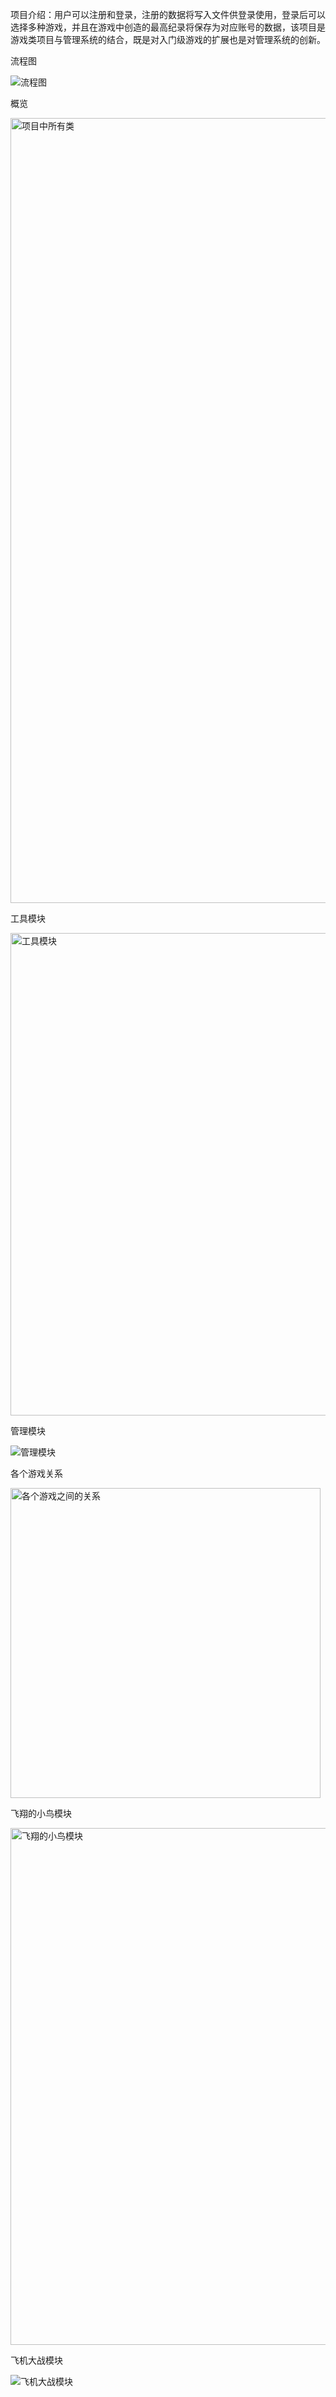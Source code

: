 项目介绍：用户可以注册和登录，注册的数据将写入文件供登录使用，登录后可以选择多种游戏，并且在游戏中创造的最高纪录将保存为对应账号的数据，该项目是游戏类项目与管理系统的结合，既是对入门级游戏的扩展也是对管理系统的创新。

流程图

![流程图](https://github.com/wurldwen/Final-Assignment-of-c-Class/assets/147225829/48ccedd7-c8e7-4e74-bda1-30f59c146595)

概览

<img width="1256" alt="项目中所有类" src="https://github.com/wurldwen/Final-Assignment-of-c-Class/assets/147225829/153b3d7e-c69d-43be-bc1f-1c1f71992058">

工具模块

<img width="772" alt="工具模块" src="https://github.com/wurldwen/Final-Assignment-of-c-Class/assets/147225829/fb01b37b-daa5-401f-801d-c9067896892d">

管理模块

![管理模块](https://github.com/wurldwen/Final-Assignment-of-c-Class/assets/147225829/600e3e54-e63f-42ad-88b9-d763f3ef8c1a)

各个游戏关系
                                                      
<img width="496" alt="各个游戏之间的关系" src="https://github.com/wurldwen/Final-Assignment-of-c-Class/assets/147225829/bc6c2fd1-1715-4402-9704-50ffa320f2dd">

飞翔的小鸟模块

<img width="827" alt="飞翔的小鸟模块" src="https://github.com/wurldwen/Final-Assignment-of-c-Class/assets/147225829/e15707b4-d202-449d-932c-b50a99b34068">

飞机大战模块

![飞机大战模块](https://github.com/wurldwen/Final-Assignment-of-c-Class/assets/147225829/e38e57b1-0508-4c79-80c7-c12f0590f49d)




